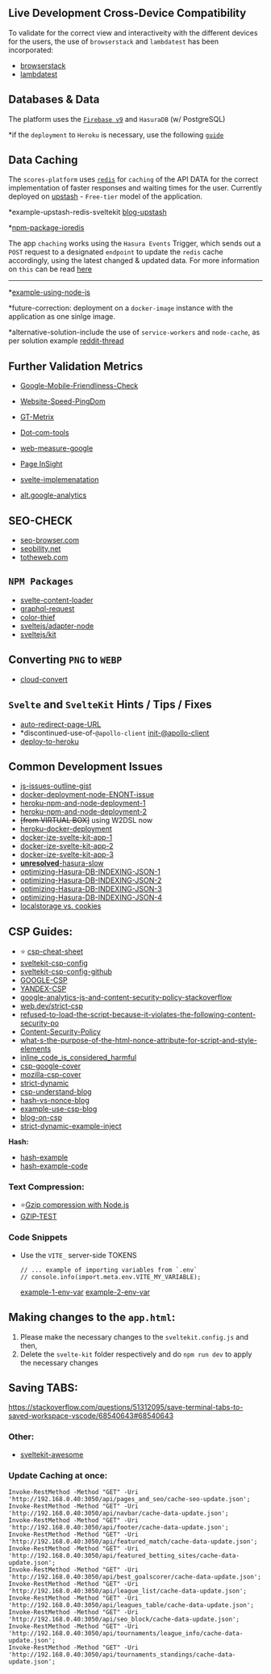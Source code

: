 ## Live Development Cross-Device Compatibility

To validate for the correct view and interactiveity with the different devices for the users, the use of `browserstack` and `lambdatest` has been incorporated:

- [browserstack](https://live.browserstack.com/)
- [lambdatest](https://accounts.lambdatest.com/billing/plans)

## Databases & Data

The platform uses the [`Firebase v9`](https://firebase.google.com/docs/database/web/read-and-write#web-version-9) and `HasuraDB` (w/ PostgreSQL)

*if the `deployment` to `Heroku` is necessary, use the following [`guide`](https://hasura.io/docs/latest/graphql/core/deployment/deployment-guides/heroku.html)

## Data Caching

The `scores-platform` uses [`redis`](https://redis.io/download) for `caching` of the API DATA for the correct implementation of faster responses and waiting times for the user.
Currently deployed on [upstash](https://docs.upstash.com/redis) - `Free-tier` model of the application.

*example-upstash-redis-sveltekit [blog-upstash](https://blog.upstash.com/svelte-with-serverless-redis)

*[npm-package-ioredis](https://github.com/luin/ioredis)

The app `chaching` works using the `Hasura Events` Trigger, which sends out a `POST` request to a designated `endpoint` to update the `redis` cache accordingly, using the latest changed & updated data.
For more information on `this` can be read [here](https://hasura.io/docs/latest/graphql/core/event-triggers/create-trigger.html)

---

*[example-using-node-js](https://medium.com/dsckiit/how-to-cache-json-data-in-redis-75016e4a2100)

*future-correction: deployment on a `docker-image` instance with the application as one sinlge image.

*alternative-solution-include the use of `service-workers` and `node-cache`, as per solution example [reddit-thread](https://www.reddit.com/r/sveltejs/comments/p3v280/caching_for_load_function_in_sveltekit/h8vw2l3/)

## Further Validation Metrics

- [Google-Mobile-Friendliness-Check](https://search.google.com/test/mobile-friendly/result?id=ubORB42h3SuKWcAlkAQssw)
- [Website-Speed-PingDom](https://tools.pingdom.com/)
- [GT-Metrix](https://gtmetrix.com/)
- [Dot-com-tools](https://www.dotcom-tools.com/)
- [web-measure-google](https://web.dev/measure/)
- [Page InSight](pagespeed.web.dev)

- [svelte-implemenatation](https://github.com/imbolc/sapper-google-analytics)
- [alt.google-analytics](https://www.npmjs.com/package/@analytics/google-analytics)

## SEO-CHECK

- [seo-browser.com](https://www.seo-browser.com/)
- [seobility.net](https://www.seobility.net/en/seocheck/)
- [totheweb.com](https://totheweb.com/learning_center/tools-search-engine-simulator/)

## `NPM Packages`

- [svelte-content-loader](https://github.com/PaulMaly/svelte-content-loader)
- [graphql-request](https://www.npmjs.com/package/graphql-request)
- [color-thief](https://lokeshdhakar.com/projects/color-thief/)
- [sveltejs/adapter-node](https://www.npmjs.com/package/@sveltejs/adapter-node)
- [sveltejs/kit](https://www.npmjs.com/package/@sveltejs/kit)

## Converting `PNG` to `WEBP`

-  [cloud-convert](https://cloudconvert.com/png-to-webp)

## `Svelte` and `SvelteKit` Hints / Tips / Fixes

- [auto-redirect-page-URL](https://www.reddit.com/r/sveltejs/comments/p28oht/how_to_redirect_to_a_url_in_svelte_kit/)
- *discontinued-use-of-`@apollo-client` [init-@apollo-client](https://stackoverflow.com/questions/67135169/how-to-initialize-apolloclient-in-sveltekit-to-work-on-both-ssr-and-client-side)
- [deploy-to-heroku](https://dev.to/nostro/deploying-to-heroku-with-sveltekit-3350)

## Common Development Issues

- [js-issues-outline-gist](https://gist.github.com/0bie/5c43e1e53d9f47a7ba6f65732dc027e9)
- [docker-deployment-node-ENONT-issue](https://coderoad.ru/62950447/NPM-%D1%83%D1%81%D1%82%D0%B0%D0%BD%D0%BE%D0%B2%D0%B8%D1%82%D1%8C-%D1%87%D1%82%D0%BE-%D1%82%D0%BE-%D0%B8%D0%B7-github-%D0%B2-%D0%BA%D0%BE%D0%BD%D1%82%D0%B5%D0%B9%D0%BD%D0%B5%D1%80-docker-%D0%BD%D0%B5-%D1%83%D0%B4%D0%B0%D0%B5%D1%82%D1%81%D1%8F)
- [heroku-npm-and-node-deployment-1](https://devcenter.heroku.com/articles/nodejs-support#package-installation)
- [heroku-npm-and-node-deployment-2](https://devcenter.heroku.com/articles/troubleshooting-node-deploys)
- ~~[from VIRTUAL BOX]~~ using W2DSL now
- [heroku-docker-deployment](https://devcenter.heroku.com/articles/build-docker-images-heroku-yml#heroku-yml-overview)
- [docker-ize-svelte-kit-app-1](https://myrmod.de/posts/how-to-host-a-sveltekit-project-with-docker-https)
- [docker-ize-svelte-kit-app-2](https://blog.alexanderwolf.tech/how-to-dockerize-your-sveltekit-app/)
- [docker-ize-svelte-kit-app-3](https://www.youtube.com/watch?v=2hKPVRCOgdM)
- [**unresolved**-hasura-slow](https://github.com/hasura/graphql-engine/issues/6448)
- [optimizing-Hasura-DB-INDEXING-JSON-1](https://itectec.com/database/postgresql-using-gin-to-index-a-json-column/)
- [optimizing-Hasura-DB-INDEXING-JSON-2](https://hasura.io/docs/latest/graphql/core/databases/postgres/queries/performance.html)
- [optimizing-Hasura-DB-INDEXING-JSON-3](https://stackoverflow.com/questions/48372397/what-is-the-purpose-of-defining-an-operator-class-when-defining-index-in-postgre)
- [optimizing-Hasura-DB-INDEXING-JSON-4](https://www.postgresql.org/docs/9.4/datatype-json.html)
- [localstorage vs. cookies](https://stackoverflow.com/questions/7799728/localstorage-vs-cookies-performance)

## CSP Guides:

- ⭐ [csp-cheat-sheet](https://scotthelme.co.uk/csp-cheat-sheet/#script-src)
- [sveltekit-csp-config](https://kit.svelte.dev/docs/configuration#csp)
- [sveltekit-csp-config-github](https://github.com/sveltejs/kit/issues/93)
- [GOOGLE-CSP](https://developers.google.com/tag-platform/tag-manager/web/csp)
- [YANDEX-CSP](https://yandex.com/support/metrica/code/install-counter-csp.html)
- [google-analytics-js-and-content-security-policy-stackoverflow](https://stackoverflow.com/questions/30939809/google-analytics-js-and-content-security-policy)
- [web.dev/strict-csp](https://web.dev/strict-csp/)
- [refused-to-load-the-script-because-it-violates-the-following-content-security-po](https://stackoverflow.com/questions/31211359/refused-to-load-the-script-because-it-violates-the-following-content-security-po)
- [Content-Security-Policy](https://developer.mozilla.org/en-US/docs/Web/HTTP/Headers/Content-Security-Policy)
- [what-s-the-purpose-of-the-html-nonce-attribute-for-script-and-style-elements](https://stackoverflow.com/questions/42922784/what-s-the-purpose-of-the-html-nonce-attribute-for-script-and-style-elements)
- [inline_code_is_considered_harmful](https://developers.google.com/web/fundamentals/security/csp/#inline_code_is_considered_harmful)
- [csp-google-cover](https://developers.google.com/web/fundamentals/security/csp?utm_source=devtools#inline_code_is_considered_harmful)
- [mozilla-csp-cover](https://developer.mozilla.org/en-US/docs/Web/HTTP/CSP)
- [strict-dynamic](https://web.dev/strict-csp/?utm_source=devtools#why-a-strict-csp-is-recommended-over-allowlist-csps)
- [csp-understand-blog](https://www.troyhunt.com/locking-down-your-website-scripts-with-csp-hashes-nonces-and-report-uri/)
- [hash-vs-nonce-blog](https://stackoverflow.com/questions/43108890/whitelisting-inline-script-with-csp-sha-256-in-firefox)
- [example-use-csp-blog](https://www.dumky.net/posts/using-gtm-with-a-content-security-policy-csp-and-impress-your-devops-team-in-the-process/)
- [blog-on-csp](https://help.branch.io/developers-hub/docs/implement-content-security-protocol-csp)
- [strict-dynamic-example-inject](https://stackoverflow.com/questions/59848978/strict-dynamic-is-present-so-host-based-whitelisting-is-disabled)

**Hash:**

- [hash-example](https://content-security-policy.com/hash/)
- [hash-example-code](https://codepen.io/BranchWebSDK/pen/RwRqLmv)

### Text Compression:

- ⭐[Gzip compression with Node.js](https://medium.com/@victor.valencia.rico/gzip-compression-with-node-js-cc3ed74196f9)
- [GZIP-TEST](https://sitechecker.pro/gzip-test/)

### Code Snippets

- Use the `VITE_` server-side TOKENS

    ```
    // ... example of importing variables from `.env`
    // console.info(import.meta.env.VITE_MY_VARIABLE);
    ```

    [example-1-env-var](https://www.reddit.com/r/sveltejs/comments/mek8rc/svelte_kit_environment_variables/)
    [example-2-env-var](https://dev.to/danawoodman/storing-environment-variables-in-sveltekit-2of3)


## Making changes to the `app.html`:

1. Please make the necessary changes to the `sveltekit.config.js` and then,
2. Delete the `svelte-kit` folder respectively and do `npm run dev` to apply the necessary changes

## Saving TABS:

https://stackoverflow.com/questions/51312095/save-terminal-tabs-to-saved-workspace-vscode/68540643#68540643

### Other:

- [sveltekit-awesome](https://github.com/janosh/awesome-svelte-kit)

### Update Caching at once:

```
Invoke-RestMethod -Method "GET" -Uri 'http://192.168.0.40:3050/api/pages_and_seo/cache-seo-update.json';
Invoke-RestMethod -Method "GET" -Uri 'http://192.168.0.40:3050/api/navbar/cache-data-update.json';
Invoke-RestMethod -Method "GET" -Uri 'http://192.168.0.40:3050/api/footer/cache-data-update.json';
Invoke-RestMethod -Method "GET" -Uri 'http://192.168.0.40:3050/api/featured_match/cache-data-update.json';
Invoke-RestMethod -Method "GET" -Uri 'http://192.168.0.40:3050/api/featured_betting_sites/cache-data-update.json';
Invoke-RestMethod -Method "GET" -Uri 'http://192.168.0.40:3050/api/best_goalscorer/cache-data-update.json';
Invoke-RestMethod -Method "GET" -Uri 'http://192.168.0.40:3050/api/league_list/cache-data-update.json';
Invoke-RestMethod -Method "GET" -Uri 'http://192.168.0.40:3050/api/leagues_table/cache-data-update.json';
Invoke-RestMethod -Method "GET" -Uri 'http://192.168.0.40:3050/api/seo_block/cache-data-update.json';
Invoke-RestMethod -Method "GET" -Uri 'http://192.168.0.40:3050/api/tournaments/league_info/cache-data-update.json';
Invoke-RestMethod -Method "GET" -Uri 'http://192.168.0.40:3050/api/tournaments_standings/cache-data-update.json';
```